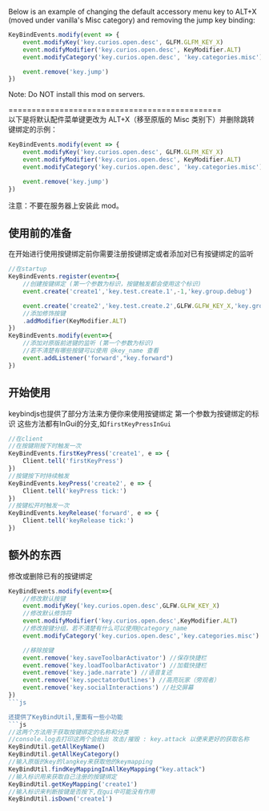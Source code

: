 Below is an example of changing the default accessory menu key to ALT+X (moved under vanilla's Misc category) and removing the jump key binding:
```js
KeyBindEvents.modify(event => {
    event.modifyKey('key.curios.open.desc', GLFM.GLFM_KEY_X)
    event.modifyModifier('key.curios.open.desc', KeyModifier.ALT)
    event.modifyCategory('key.curios.open.desc', 'key.categories.misc')

    event.remove('key.jump')
})
```
Note: Do NOT install this mod on servers.

==============================================<br>
以下是将默认配件菜单键更改为 ALT+X（移至原版的 Misc 类别下）并删除跳转键绑定的示例：
```js
KeyBindEvents.modify(event => {
    event.modifyKey('key.curios.open.desc', GLFM.GLFM_KEY_X)
    event.modifyModifier('key.curios.open.desc', KeyModifier.ALT)
    event.modifyCategory('key.curios.open.desc', 'key.categories.misc')

    event.remove('key.jump')
})
```
注意：不要在服务器上安装此 mod。


## 使用前的准备

在开始进行使用按键绑定前你需要注册按键绑定或者添加对已有按键绑定的监听
```js
//在startup
KeyBindEvents.register(event=>{
    //创建按键绑定 (第一个参数为标识，按键触发都会使用这个标识)
    event.create('create1','key.test.create.1',-1,'key.group.debug')

    event.create('create2','key.test.create.2',GLFW.GLFW_KEY_X,'key.group.debug')
    //添加修饰按键
    .addModifier(KeyModifier.ALT)
})
KeyBindEvents.modify(event=>{
    //添加对原版前进键的监听 (第一个参数为标识)
    //若不清楚有哪些按键可以使用 @key_name 查看
    event.addListener('forward',"key.forward")
})
```

## 开始使用

keybindjs也提供了部分方法来方便你来使用按键绑定
第一个参数为按键绑定的标识
这些方法都有InGui的分支,如`firstKeyPressInGui`
```js
//在client
//在按键刚按下时触发一次
KeyBindEvents.firstKeyPress('create1', e => {
    Client.tell('firstKeyPress')
})
//按键按下时持续触发
KeyBindEvents.keyPress('create2', e => {
    Client.tell('keyPress tick:')
})
//按键松开时触发一次
KeyBindEvents.keyRelease('forward', e => {
    Client.tell('keyRelease tick:')
})
```

## 额外的东西

修改或删除已有的按键绑定
```js
KeyBindEvents.modify(event=>{
    //修改默认按键
    event.modifyKey('key.curios.open.desc',GLFW.GLFW_KEY_X)
    //修改默认修饰符
    event.modifyModifier('key.curios.open.desc',KeyModifier.ALT)
    //修改按键分组，若不清楚有什么可以使用@category_name
    event.modifyCategory('key.curios.open.desc','key.categories.misc')

    //移除按键
    event.remove('key.saveToolbarActivator') //保存快捷栏
    event.remove('key.loadToolbarActivator') //加载快捷栏
    event.remove('key.jade.narrate') //语音复述
    event.remove('key.spectatorOutlines') //高亮玩家（旁观者）
    event.remove('key.socialInteractions') //社交屏幕
})
```js

还提供了KeyBindUtil,里面有一些小功能
```js
//这两个方法用于获取按键绑定的名称和分类
//console.log去打印这两个会给出 攻击/摧毁 : key.attack 以便来更好的获取名称
KeyBindUtil.getAllKeyName()
KeyBindUtil.getAllKeyCategory()
//输入原版的key的langkey来获取他的keymapping
KeyBindUtil.findKeyMappingInAllKeyMapping("key.attack")
//输入标识用来获取自己注册的按键绑定
KeyBindUtil.getKeyMapping('create1')
//输入标识来判断按键是否按下,在gui中可能没有作用
KeyBindUtil.isDown('create1')
```